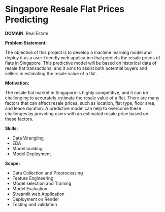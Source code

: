 # Singapore Resale Flat Prices Predicting

**DOMAIN**: Real Estate

**Problem Statement:**
    
  The objective of this project is to develop a machine learning model and deploy it as a user-friendly web application that predicts the resale prices of flats in Singapore. This predictive model will be based on historical data of resale flat transactions, and it aims to assist both potential buyers and sellers in estimating the resale value of a flat.

**Motivation:**

The resale flat market in Singapore is highly competitive, and it can be challenging to accurately estimate the resale value of a flat. There are many factors that can affect resale prices, such as location, flat type, floor area, and lease duration. A predictive model can help to overcome these challenges by providing users with an estimated resale price based on these factors.

**Skills:**
- Data Wrangling
- EDA
- Model building
- Model Deployment

**Scope:**
- Data Collection and Preprocessing
- Feature Engineering
- Model selection and Training
- Model Evaluation
- Streamlit web Application
- Deployment on Render
- Testing and validation
